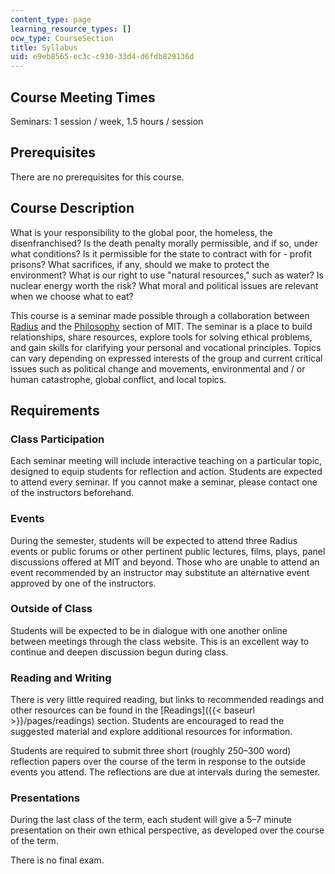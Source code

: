 ```yaml
---
content_type: page
learning_resource_types: []
ocw_type: CourseSection
title: Syllabus
uid: e9eb8565-ec3c-c930-33d4-d6fdb829136d
---
```


Course Meeting Times
--------------------

Seminars: 1 session / week, 1.5 hours / session

Prerequisites
-------------

There are no prerequisites for this course.

Course Description
------------------

What is your responsibility to the global poor, the homeless, the disenfranchised? Is the death penalty morally permissible, and if so, under what conditions? Is it permissible for the state to contract with for - profit prisons? What sacrifices, if any, should we make to protect the environment? What is our right to use "natural resources," such as water? Is nuclear energy worth the risk? What moral and political issues are relevant when we choose what to eat?

This course is a seminar made possible through a collaboration between [Radius](http://radius.mit.edu/) and the [Philosophy](http://web.mit.edu/philosophy/) section of MIT. The seminar is a place to build relationships, share resources, explore tools for solving ethical problems, and gain skills for clarifying your personal and vocational principles. Topics can vary depending on expressed interests of the group and current critical issues such as political change and movements, environmental and / or human catastrophe, global conflict, and local topics.

Requirements
------------

### Class Participation

Each seminar meeting will include interactive teaching on a particular topic, designed to equip students for reflection and action. Students are expected to attend every seminar. If you cannot make a seminar, please contact one of the instructors beforehand.

### Events

During the semester, students will be expected to attend three Radius events or public forums or other pertinent public lectures, films, plays, panel discussions offered at MIT and beyond. Those who are unable to attend an event recommended by an instructor may substitute an alternative event approved by one of the instructors.

### Outside of Class

Students will be expected to be in dialogue with one another online between meetings through the class website. This is an excellent way to continue and deepen discussion begun during class.

### Reading and Writing

There is very little required reading, but links to recommended readings and other resources can be found in the [Readings]({{< baseurl >}}/pages/readings) section. Students are encouraged to read the suggested material and explore additional resources for information.

Students are required to submit three short (roughly 250–300 word) reflection papers over the course of the term in response to the outside events you attend. The reflections are due at intervals during the semester.

### Presentations

During the last class of the term, each student will give a 5–7 minute presentation on their own ethical perspective, as developed over the course of the term.

There is no final exam.